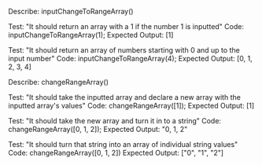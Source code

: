Describe: inputChangeToRangeArray()

Test: "It should return an array with a 1 if the number 1 is inputted"
Code: inputChangeToRangeArray(1);
Expected Output: [1]

Test: "It should return an array of numbers starting with 0 and up to the input number"
Code: inputChangeToRangeArray(4);
Expected Output: [0, 1, 2, 3, 4]

Describe: changeRangeArray()

Test: "It should take the inputted array and declare a new array with the inputted array's values"
Code: changeRangeArray([1]);
Expected Output: [1]

Test: "It should take the new array and turn it in to a string"
Code: changeRangeArray([0, 1, 2]);
Expected Output: "0, 1, 2"

Test: "It should turn that string into an array of individual string values"
Code: changeRangeArray([0, 1, 2])
Expected Output: ["0", "1", "2"]